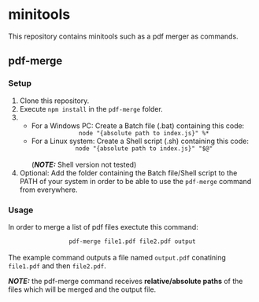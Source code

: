 # minitools
This repository contains minitools such as a pdf merger as commands.
## pdf-merge
### **Setup**
1. Clone this repository.
2. Execute `npm install` in the `pdf-merge` folder.
3. 
    - For a Windows PC: Create a Batch file (.bat) containing this code:<br><center>`node "{absolute path to index.js}" %*`</center>
    - For a Linux system: Create a Shell script (.sh) containing this code:<br><center>`node "{absolute path to index.js}" "$@"`</center><br>(**_NOTE:_** Shell version not tested)
4. Optional: Add the folder containing the Batch file/Shell script to the PATH of your system in order to be able to use the `pdf-merge` command from everywhere.

### **Usage**
In order to merge a list of pdf files exectute this command:<br><center>`pdf-merge file1.pdf file2.pdf output`</center><br>The example command outputs a file named `output.pdf` conatining `file1.pdf` and then `file2.pdf`.

**_NOTE:_** the pdf-merge command receives **relative/absolute paths** of the files which will be merged and the output file.